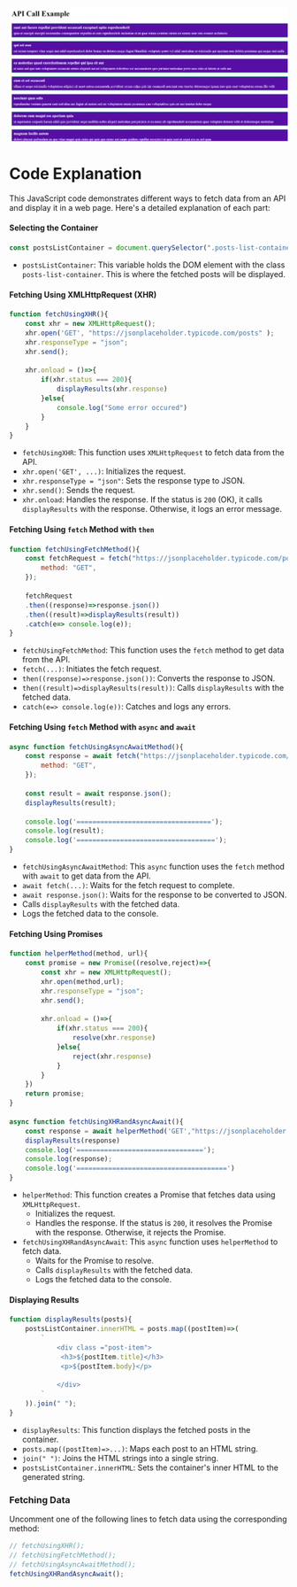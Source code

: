 ![alt text](image.png)


# Code Explanation

This JavaScript code demonstrates different ways to fetch data from an API and display it in a web page. Here's a detailed explanation of each part:

#### Selecting the Container

```javascript
const postsListContainer = document.querySelector(".posts-list-container")
```

- `postsListContainer`: This variable holds the DOM element with the class `posts-list-container`. This is where the fetched posts will be displayed.

#### Fetching Using XMLHttpRequest (XHR)

```javascript
function fetchUsingXHR(){
    const xhr = new XMLHttpRequest();
    xhr.open('GET', "https://jsonplaceholder.typicode.com/posts" );
    xhr.responseType = "json";
    xhr.send();
    
    xhr.onload = ()=>{
        if(xhr.status === 200){
            displayResults(xhr.response)
        }else{
            console.log("Some error occured")
        }
    }
}
```

- `fetchUsingXHR`: This function uses `XMLHttpRequest` to fetch data from the API.
- `xhr.open('GET', ...)`: Initializes the request.
- `xhr.responseType = "json"`: Sets the response type to JSON.
- `xhr.send()`: Sends the request.
- `xhr.onload`: Handles the response. If the status is `200` (OK), it calls `displayResults` with the response. Otherwise, it logs an error message.

#### Fetching Using `fetch` Method with `then`

```javascript
function fetchUsingFetchMethod(){
    const fetchRequest = fetch("https://jsonplaceholder.typicode.com/posts",{
        method: "GET",
    });

    fetchRequest
    .then((response)=>response.json())
    .then((result)=>displayResults(result))
    .catch(e=> console.log(e));
}
```

- `fetchUsingFetchMethod`: This function uses the `fetch` method to get data from the API.
- `fetch(...)`: Initiates the fetch request.
- `then((response)=>response.json())`: Converts the response to JSON.
- `then((result)=>displayResults(result))`: Calls `displayResults` with the fetched data.
- `catch(e=> console.log(e))`: Catches and logs any errors.

#### Fetching Using `fetch` Method with `async` and `await`

```javascript
async function fetchUsingAsyncAwaitMethod(){
    const response = await fetch("https://jsonplaceholder.typicode.com/posts",{
        method: "GET",
    });

    const result = await response.json();
    displayResults(result);

    console.log('==================================');
    console.log(result);
    console.log('===================================');
}
```

- `fetchUsingAsyncAwaitMethod`: This `async` function uses the `fetch` method with `await` to get data from the API.
- `await fetch(...)`: Waits for the fetch request to complete.
- `await response.json()`: Waits for the response to be converted to JSON.
- Calls `displayResults` with the fetched data.
- Logs the fetched data to the console.

#### Fetching Using Promises

```javascript
function helperMethod(method, url){
    const promise = new Promise((resolve,reject)=>{
        const xhr = new XMLHttpRequest();
        xhr.open(method,url);
        xhr.responseType = "json";
        xhr.send();

        xhr.onload = ()=>{
            if(xhr.status === 200){
                resolve(xhr.response)
            }else{
                reject(xhr.response)
            }
        }
    })
    return promise;
}

async function fetchUsingXHRandAsyncAwait(){
    const response = await helperMethod('GET',"https://jsonplaceholder.typicode.com/posts");
    displayResults(response)
    console.log('================================');
    console.log(response);
    console.log('======================================')
}
```

- `helperMethod`: This function creates a Promise that fetches data using `XMLHttpRequest`.
  - Initializes the request.
  - Handles the response. If the status is `200`, it resolves the Promise with the response. Otherwise, it rejects the Promise.
- `fetchUsingXHRandAsyncAwait`: This `async` function uses `helperMethod` to fetch data.
  - Waits for the Promise to resolve.
  - Calls `displayResults` with the fetched data.
  - Logs the fetched data to the console.

#### Displaying Results

```javascript
function displayResults(posts){
    postsListContainer.innerHTML = posts.map((postItem)=>(
        `
            <div class ="post-item">
             <h3>${postItem.title}</h3>
             <p>${postItem.body}</p>

            </div>
        `
    )).join(" ");
}
```

- `displayResults`: This function displays the fetched posts in the container.
- `posts.map((postItem)=>...)`: Maps each post to an HTML string.
- `join(" ")`: Joins the HTML strings into a single string.
- `postsListContainer.innerHTML`: Sets the container's inner HTML to the generated string.

### Fetching Data

Uncomment one of the following lines to fetch data using the corresponding method:

```javascript
// fetchUsingXHR();
// fetchUsingFetchMethod();
// fetchUsingAsyncAwaitMethod();
fetchUsingXHRandAsyncAwait();
```


